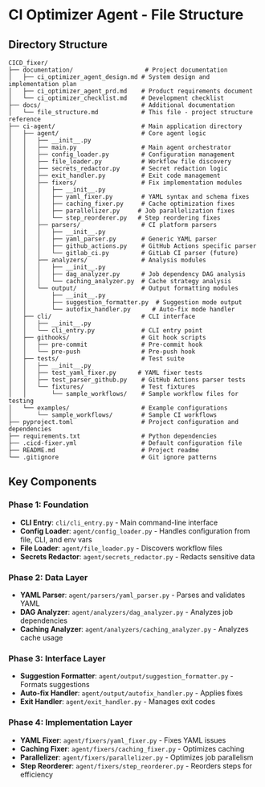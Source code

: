 # CI Optimizer Agent - File Structure

## Directory Structure

```
CICD_fixer/
├── documentation/                    # Project documentation
│   ├── ci_optimizer_agent_design.md # System design and implementation plan
│   ├── ci_optimizer_agent_prd.md    # Product requirements document
│   └── ci_optimizer_checklist.md    # Development checklist
├── docs/                            # Additional documentation
│   └── file_structure.md            # This file - project structure reference
├── ci-agent/                        # Main application directory
│   ├── agent/                       # Core agent logic
│   │   ├── __init__.py
│   │   ├── main.py                  # Main agent orchestrator
│   │   ├── config_loader.py         # Configuration management
│   │   ├── file_loader.py           # Workflow file discovery
│   │   ├── secrets_redactor.py      # Secret redaction logic
│   │   ├── exit_handler.py          # Exit code management
│   │   ├── fixers/                  # Fix implementation modules
│   │   │   ├── __init__.py
│   │   │   ├── yaml_fixer.py        # YAML syntax and schema fixes
│   │   │   ├── caching_fixer.py     # Cache optimization fixes
│   │   │   ├── parallelizer.py     # Job parallelization fixes
│   │   │   └── step_reorderer.py   # Step reordering fixes
│   │   ├── parsers/                 # CI platform parsers
│   │   │   ├── __init__.py
│   │   │   ├── yaml_parser.py       # Generic YAML parser
│   │   │   ├── github_actions.py    # GitHub Actions specific parser
│   │   │   └── gitlab_ci.py         # GitLab CI parser (future)
│   │   ├── analyzers/               # Analysis modules
│   │   │   ├── __init__.py
│   │   │   ├── dag_analyzer.py      # Job dependency DAG analysis
│   │   │   └── caching_analyzer.py  # Cache strategy analysis
│   │   └── output/                  # Output formatting modules
│   │       ├── __init__.py
│   │       ├── suggestion_formatter.py  # Suggestion mode output
│   │       └── autofix_handler.py      # Auto-fix mode handler
│   ├── cli/                         # CLI interface
│   │   ├── __init__.py
│   │   └── cli_entry.py             # CLI entry point
│   ├── githooks/                    # Git hook scripts
│   │   ├── pre-commit               # Pre-commit hook
│   │   └── pre-push                 # Pre-push hook
│   ├── tests/                       # Test suite
│   │   ├── __init__.py
│   │   ├── test_yaml_fixer.py      # YAML fixer tests
│   │   ├── test_parser_github.py    # GitHub Actions parser tests
│   │   └── fixtures/                # Test fixtures
│   │       └── sample_workflows/    # Sample workflow files for testing
│   └── examples/                    # Example configurations
│       └── sample_workflows/        # Sample CI workflows
├── pyproject.toml                   # Project configuration and dependencies
├── requirements.txt                 # Python dependencies
├── .cicd-fixer.yml                  # Default configuration file
├── README.md                        # Project readme
└── .gitignore                       # Git ignore patterns
```

## Key Components

### Phase 1: Foundation
- **CLI Entry**: `cli/cli_entry.py` - Main command-line interface
- **Config Loader**: `agent/config_loader.py` - Handles configuration from file, CLI, and env vars
- **File Loader**: `agent/file_loader.py` - Discovers workflow files
- **Secrets Redactor**: `agent/secrets_redactor.py` - Redacts sensitive data

### Phase 2: Data Layer
- **YAML Parser**: `agent/parsers/yaml_parser.py` - Parses and validates YAML
- **DAG Analyzer**: `agent/analyzers/dag_analyzer.py` - Analyzes job dependencies
- **Caching Analyzer**: `agent/analyzers/caching_analyzer.py` - Analyzes cache usage

### Phase 3: Interface Layer
- **Suggestion Formatter**: `agent/output/suggestion_formatter.py` - Formats suggestions
- **Auto-fix Handler**: `agent/output/autofix_handler.py` - Applies fixes
- **Exit Handler**: `agent/exit_handler.py` - Manages exit codes

### Phase 4: Implementation Layer
- **YAML Fixer**: `agent/fixers/yaml_fixer.py` - Fixes YAML issues
- **Caching Fixer**: `agent/fixers/caching_fixer.py` - Optimizes caching
- **Parallelizer**: `agent/fixers/parallelizer.py` - Optimizes job parallelism
- **Step Reorderer**: `agent/fixers/step_reorderer.py` - Reorders steps for efficiency 